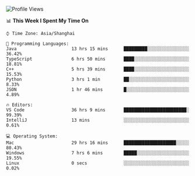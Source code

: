 <!--START_SECTION:waka-->
![Profile Views](http://img.shields.io/badge/Profile%20Views-11-blue)

📊 **This Week I Spent My Time On** 

```text
⌚︎ Time Zone: Asia/Shanghai

💬 Programming Languages: 
Java                     13 hrs 15 mins      █████████░░░░░░░░░░░░░░░░   36.42% 
TypeScript               6 hrs 50 mins       ████░░░░░░░░░░░░░░░░░░░░░   18.81% 
C++                      5 hrs 39 mins       ████░░░░░░░░░░░░░░░░░░░░░   15.53% 
Python                   3 hrs 1 min         ██░░░░░░░░░░░░░░░░░░░░░░░   8.33% 
JSON                     1 hr 46 mins        █░░░░░░░░░░░░░░░░░░░░░░░░   4.89%

🔥 Editors: 
VS Code                  36 hrs 9 mins       ████████████████████████░   99.39% 
IntelliJ                 13 mins             ░░░░░░░░░░░░░░░░░░░░░░░░░   0.61%

💻 Operating System: 
Mac                      29 hrs 16 mins      ████████████████████░░░░░   80.43% 
Windows                  7 hrs 6 mins        █████░░░░░░░░░░░░░░░░░░░░   19.55% 
Linux                    0 secs              ░░░░░░░░░░░░░░░░░░░░░░░░░   0.02%

```


<!--END_SECTION:waka-->
